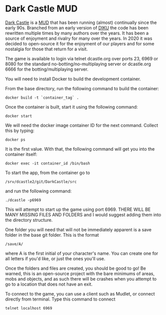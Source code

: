 # Dark Castle MUD

[Dark Castle](http://www.dcastle.org/) is a [MUD](https://en.wikipedia.org/wiki/MUD) that has been running (almost) continually since the early 90s.  Branched from an early version of [DIKU](https://en.wikipedia.org/wiki/DikuMUD) the code has been rewritten multiple times by many authors over the years.  It has been a source of enjoyment and rivalry for many over the years.  In 2020 it was decided to open-source it for the enjoyment of our players and for some nostalgia for those that return for a visit.

The game is available to login via telnet dcastle.org over ports 23, 6969 or 8080 for the standard no-botting/no-multiplaying server or dcastle.org 6666 for the botting/multiplaying server.


You will need to install Docker to build the development container.

From the base directory, run the following command to build the container: 

```
docker build -t `container_tag` .
```

Once the container is built, start it using the following command: 

```
docker start
```

We will need the docker image container ID for the next command. Collect this by typing:

```
docker ps
```

It is the first value. With that, the following command will get you into the container itself: 

```
docker exec -it container_id /bin/bash
```

To start the app, from the container go to
```
/srv/dcastle2/git/DarkCastle/src
```

and run the following command: 

```
./dcastle -p6969
```

This will attempt to start up the game using port 6969. THERE WILL BE MANY MISSING FILES AND FOLDERS and I would suggest adding them into the directory structure.

One folder you will need that will not be immediately apparent is a save folder in the base git folder. This is the format

```
/save/A/
```

where A is the first initial of your character's name. You can create one for all letters if you'd like, or just the ones you'll use.

Once the folders and files are created, you should be good to go! Be warned, this is an open-source project with the bare minimums of areas, mobs and objects, and as such there will be crashes when you attempt to go to a location that does not have an exit.

To connect to the game, you can use a client such as Mudlet, or connect directly from terminal. Type this command to connect
```
telnet localhost 6969
```